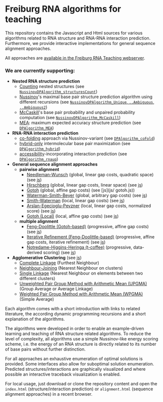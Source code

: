 # Freiburg RNA algorithms for teaching

This repository contains the Javascript and Html sources for various
algorithms related to RNA structure and RNA-RNA interaction prediction.
Furthermore, we provide interactive implementations for general
sequence alignment approaches.

All approaches are [available in the Freiburg RNA Teaching webserver](http://rna.informatik.uni-freiburg.de/Teaching/).

### We are currently supporting:

- **Nested RNA structure prediction**
  - [Counting](http://rna.informatik.uni-freiburg.de/Teaching/index.jsp?toolName=counting) nested structures (see [`NussinovDPAlgorithm_structuresCount`](js/nussinovmatrix.js))
  - [Nussinov](http://rna.informatik.uni-freiburg.de/Teaching/index.jsp?toolName=Nussinov)'s maximal base pair structure prediction algorithm using different recursions (see [`NussinovDPAlgorithm_Unique`, `..Ambiguous`, `..Ambiguous2`](js/nussinovmatrix.js))
  - [McCaskill](http://rna.informatik.uni-freiburg.de/Teaching/index.jsp?toolName=McCaskill)'s base pair probability and unpaired probability computation (see [`NussinovDPAlgorithm_McCaskill`](js/nussinovmatrix.js))
  - [MEA](http://rna.informatik.uni-freiburg.de/Teaching/index.jsp?toolName=MEA): maximum expected accuracy structure prediction (see [`DPAlgorithm_MEA`](js/nussinovmatrix.js))
- **RNA-RNA interaction prediction**
  - [co-folding](http://rna.informatik.uni-freiburg.de/Teaching/index.jsp?toolName=co-folding) approach via Nussinov-variant (see [`DPAlgorithm_coFold`](js/nussinovmatrix.js))
  - [hybrid-only](http://rna.informatik.uni-freiburg.de/Teaching/index.jsp?toolName=hybrid-only) intermolecular base pair maximization (see [`DPAlgorithm_hybrid`](js/nussinovmatrix4d.js))
  - [accessibility](http://rna.informatik.uni-freiburg.de/Teaching/index.jsp?toolName=accessibility)-incorporating interaction prediction (see [`DPAlgorithm_rnaup`](js/nussinovmatrix4d.js))
- **General sequence alignment approaches**
  - **pairwise alignment**
    - [Needleman-Wunsch](http://rna.informatik.uni-freiburg.de/Teaching/index.jsp?toolName=Needleman-Wunsch) (global, linear gap costs, quadratic space)  (see [js](js/needleman_wunsch.js))
    - [Hirschberg](http://rna.informatik.uni-freiburg.de/Teaching/index.jsp?toolName=Hirschberg) (global, linear gap costs, linear space)  (see [js](js/hirschberg.js))
    - [Gotoh](http://rna.informatik.uni-freiburg.de/Teaching/index.jsp?toolName=Gotoh) (global, affine gap costs)  (see [js](js/ 	gotoh.js))
    - [Waterman-Smith-Beyer](http://rna.informatik.uni-freiburg.de/Teaching/index.jsp?toolName=Waterman-Smith-Beyer) (global, arbitrary gap costs)  (see [js](js/waterman_smith_beyer.js))
    - [Smith-Waterman](http://rna.informatik.uni-freiburg.de/Teaching/index.jsp?toolName=Smith-Waterman) (local, linear gap costs)  (see [js](smith_waterman.js))
    - [Arslan-Egecioglu-Pevzner](http://rna.informatik.uni-freiburg.de/Teaching/index.jsp?toolName=Arslan-Egecioglu-Pevzner) (local, linear gap costs, normalized score)  (see [js](js/arslan_egecioglu_pevzner.js))
    - [Gotoh (Local)](http://rna.informatik.uni-freiburg.de/Teaching/index.jsp?toolName=Gotoh%20(Local)) (local, affine gap costs)  (see [js](js/gotoh_local.js))
  - **multiple alignment**
    - [Feng-Doolittle (Gotoh-based)](http://rna.informatik.uni-freiburg.de/Teaching/index.jsp?toolName=Feng-Doolittle) (progressive, affine gap costs)  (see [js](js/feng_doolittle.js))
    - [Iterative Refinement (Feng-Doolittle-based)](http://rna.informatik.uni-freiburg.de/Teaching/index.jsp?toolName=Iterative%20Refinement) (progressive, affine gap costs, iterative refinement)  (see [js](js/iterative_refinement.js))
    - [Notredame-Higgins-Heringa (t-coffee)](http://rna.informatik.uni-freiburg.de/Teaching/index.jsp?toolName=Notredame-Higgins-Heringa) (progressive, data-derived scoring)  (see [js](js/notredame_higgins_heringa.js))
- **Agglomerative Clustering**  (see [js](js/agglomerative_clustering.js))
  - [Complete Linkage](http://rna.informatik.uni-freiburg.de/Teaching/index.jsp?toolName=Agglomerative%20Clustering) (Furthest Neighbour)
  - [Neighbour-Joining](http://rna.informatik.uni-freiburg.de/Teaching/index.jsp?toolName=Agglomerative%20Clustering) (Nearest Neighbour on clusters)
  - [Single Linkage](http://rna.informatik.uni-freiburg.de/Teaching/index.jsp?toolName=Agglomerative%20Clustering)  (Nearest Neighbour on elements between two different clusters)
  - [Unweighted Pair Group Method with Arithmetic Mean (UPGMA)](http://rna.informatik.uni-freiburg.de/Teaching/index.jsp?toolName=Agglomerative%20Clustering) (Group Average or Average Linkage)
  - [Weighted Pair Group Method with Arithmetic Mean (WPGMA)](http://rna.informatik.uni-freiburg.de/Teaching/index.jsp?toolName=Agglomerative%20Clustering) (Simple Average)


  
Each algorithm comes with a short introduction with links to related
literature, the according dynamic programming recursions 
and a short explanation of the algorithms.

The algorithms were developed in order to enable an example-driven learning and teaching of
RNA structure related algorithms. To reduce the level of complexity,
all algorithms use a simple Nussinov-like energy scoring scheme, i.e.
the energy of an RNA structure is directly related to its number 
of base pairs without further distinction.

For all approaches an exhaustive enumeration of optimal solutions is provided. 
Some interfaces also allow for suboptimal solution enumeration.
Predicted structures/interactions are graphically visualized and where possible
an interactive traceback visualization is enabled. 

For local usage, just download or clone the repository content and open the
`index.html` (structure/interaction prediction) or 
`alignment.html` (sequence alignment approaches) 
in a recent browser.




